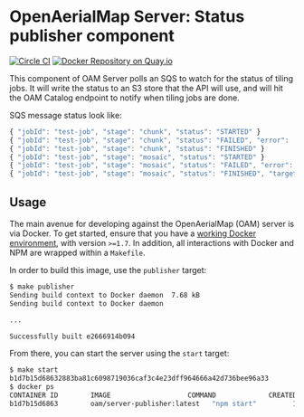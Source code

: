 # OpenAerialMap Server: Status publisher component

[![Circle CI](https://circleci.com/gh/hotosm/oam-server-status-publisher/tree/master.svg?style=svg)](https://circleci.com/gh/hotosm/oam-server-status-publisher/tree/master)
[![Docker Repository on Quay.io](https://quay.io/repository/hotosm/oam-server-status-publisher/status "Docker Repository on Quay.io")](https://quay.io/repository/hotosm/oam-server-status-publisher)

This component of OAM Server polls an SQS to watch for the status of tiling jobs. It will write the status to an S3 store that the API will use, and will hit the OAM Catalog endpoint
to notify when tiling jobs are done.

SQS message status look like:

```javascript
{ "jobId": "test-job", "stage": "chunk", "status": "STARTED" }
{ "jobId": "test-job", "stage": "chunk", "status": "FAILED", "error":  "so many errors" }
{ "jobId": "test-job", "stage": "chunk", "status": "FINISHED" }
{ "jobId": "test-job", "stage": "mosaic", "status": "STARTED" }
{ "jobId": "test-job", "stage": "mosaic", "status": "FAILED", "error": "scala errors oh my" }
{ "jobId": "test-job", "stage": "mosaic", "status": "FINISHED", "target": "s3://oam-tiles/test-job", "images": ["http://bucketname.s3.amazonaws.com/image1.tif", "http://bucketname.s3.amazonaws.com/image2.tif"] }
```

## Usage

The main avenue for developing against the OpenAerialMap (OAM) server is via Docker. To get started, ensure that you have a [working Docker environment](https://docs.docker.com/machine/), with version `>=1.7`. In addition, all interactions with Docker and NPM are wrapped within a `Makefile`.

In order to build this image, use the `publisher` target:

```bash
$ make publisher
Sending build context to Docker daemon  7.68 kB
Sending build context to Docker daemon

...

Successfully built e2666914b094
```

From there, you can start the server using the `start` target:

```bash
$ make start
b1d7b15d68632883ba81c6098719036caf3c4e23dff964666a42d736bee96a33
$ docker ps
CONTAINER ID        IMAGE                   COMMAND             CREATED             STATUS              PORTS                    NAMES
b1d7b15d6863        oam/server-publisher:latest   "npm start"         19 seconds ago      Up 16 seconds       0.0.0.0:8000->8000/tcp   oam-server-api
```
